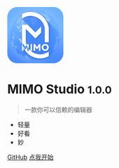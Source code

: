 ![logo](_media/icon.svg)

# MIMO Studio  <small>1.0.0</small>

> 一款你可以信赖的编辑器

- 轻量
- 好看
- 妙

[GitHub](https://github.com/mimovr/documents)
[点我开始](#mimo-studio)
